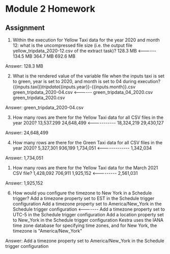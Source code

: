# Module 2 Homework
## Assignment
1. Within the execution for Yellow Taxi data for the year 2020 and month 12: what is the uncompressed file size (i.e. the output file yellow_tripdata_2020-12.csv of the extract task)?
128.3 MB <------
134.5 MB
364.7 MB
692.6 MB

Answer:  128.3 MB

2. What is the rendered value of the variable file when the inputs taxi is set to green, year is set to 2020, and month is set to 04 during execution?
{{inputs.taxi}}_tripdata_{{inputs.year}}-{{inputs.month}}.csv
green_tripdata_2020-04.csv <------
green_tripdata_04_2020.csv
green_tripdata_2020.csv

Answer:  green_tripdata_2020-04.csv

3. How many rows are there for the Yellow Taxi data for all CSV files in the year 2020?
13,537.299
24,648,499 <-----------
18,324,219
29,430,127

Answer: 24,648,499

4. How many rows are there for the Green Taxi data for all CSV files in the year 2020?
5,327,301
936,199
1,734,051 <-------------
1,342,034

Answer: 1,734,051

1. How many rows are there for the Yellow Taxi data for the March 2021 CSV file?
1,428,092
706,911
1,925,152 <---------
2,561,031

Answer: 1,925,152

6. How would you configure the timezone to New York in a Schedule trigger?
Add a timezone property set to EST in the Schedule trigger configuration 
Add a timezone property set to America/New_York in the Schedule trigger configuration <-------
Add a timezone property set to UTC-5 in the Schedule trigger configuration
Add a location property set to New_York in the Schedule trigger configuration
Kestra uses the IANA time zone database for specifying time zones, and for New York, the timezone is "America/New_York"

Answer: Add a timezone property set to America/New_York in the Schedule trigger configuration